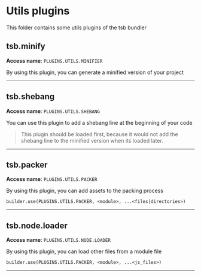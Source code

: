 # Utils plugins

This folder contains some utils plugins of the tsb bundler

## tsb.minify

**Access name**: `PLUGINS.UTILS.MINIFIER`

By using this plugin, you can generate a minified version of your project

-----------------

## tsb.shebang

**Access name**: `PLUGINS.UTILS.SHEBANG`

You can use this plugin to add a shebang line at the beginning of your code

> This plugin should be loaded first, because it would not add the shebang line to the minified version when its loaded
> later.
----------------- 

## tsb.packer

**Access name**: `PLUGINS.UTILS.PACKER`

By using this plugin, you can add assets to the packing process

`builder.use(PLUGINS.UTILS.PACKER, <module>, ...<files|directories>)`

-----------------

## tsb.node.loader

**Access name**: `PLUGINS.UTILS.NODE.LOADER`

By using this plugin, you can load other files from a module file

`builder.use(PLUGINS.UTILS.PACKER, <module>, ...<js_files>)`

-----------------